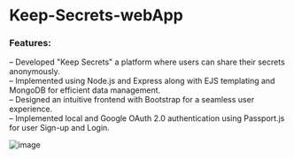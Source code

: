 # Keep-Secrets-webApp


### **Features**:  
– Developed "Keep Secrets" a platform where users can share their secrets anonymously.  
– Implemented using Node.js and Express along with EJS templating and MongoDB for efficient data management.  
– Designed an intuitive frontend with Bootstrap for a seamless user experience.  
– Implemented local and Google OAuth 2.0 authentication using Passport.js for user Sign-up and Login.  

![image](https://github.com/SunnyK9325/Keep-Secrets-webApp/assets/95949944/19262e83-3ce9-4d87-ac80-0973bbdeec5e)
